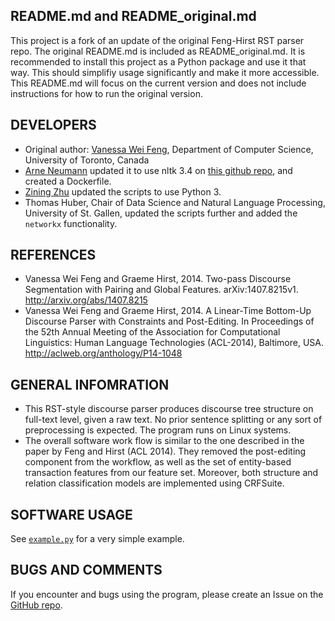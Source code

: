 ## README.md and README_original.md

This project is a fork of an update of the original Feng-Hirst RST parser repo. The original README.md is included as README_original.md. It is recommended to install this project as a Python package and use it that way. This should simplifiy usage significantly and make it more accessible.
This README.md will focus on the current version and does not include instructions for how to run the original version.


## DEVELOPERS
* Original author: [Vanessa Wei Feng](mailto:weifeng@cs.toronto.edu), Department of Computer Science, University of Toronto, Canada  
* [Arne Neumann](mailto:github+spam.or.ham@arne.cl) updated it to use nltk 3.4 on [this github repo](https://github.com/arne-cl/feng-hirst-rst-parser), and created a Dockerfile.  
* [Zining Zhu](mailto:zining@cs.toronto.edu) updated the scripts to use Python 3.
* Thomas Huber, Chair of Data Science and Natural Language Processing, University of St. Gallen, updated the scripts further and added the `networkx` functionality.


## REFERENCES
* Vanessa Wei Feng and Graeme Hirst, 2014. Two-pass Discourse Segmentation with Pairing and Global Features. arXiv:1407.8215v1. http://arxiv.org/abs/1407.8215
* Vanessa Wei Feng and Graeme Hirst, 2014. A Linear-Time Bottom-Up Discourse Parser with Constraints and Post-Editing. In Proceedings of the 52th Annual Meeting of the Association for Computational Linguistics: Human Language Technologies (ACL-2014), Baltimore, USA. http://aclweb.org/anthology/P14-1048


## GENERAL INFOMRATION
* This RST-style discourse parser produces discourse tree structure on full-text level, given a raw text. No prior sentence splitting or any sort of preprocessing is expected. The program runs on Linux systems.
* The overall software work flow is similar to the one described in the paper by Feng and Hirst (ACL 2014). They removed the post-editing component from the workflow, as well as the set of entity-based transaction features from our feature set. Moreover, both structure and relation classification models are implemented using CRFSuite.


## SOFTWARE USAGE
See [`example.py`](feng_hirst_parser/example.py) for a very simple example.


## BUGS AND COMMENTS
If you encounter and bugs using the program, please create an Issue on the [GitHub repo](https://github.com/ThHuberSG/feng-hirst-rst-parser).